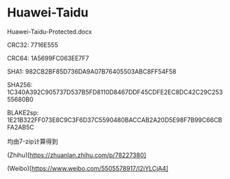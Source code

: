 # Huawei-Taidu

Huawei-Taidu-Protected.docx

CRC32: 7716E555

CRC64: 1A5699FC063EE7F7

SHA1: 982CB2BF85D736DA9A07B76405503ABC8FF54F58

SHA256: 1C340A392C905737D537B5FD8110D8467DDF45CDFE2EC8DC42C29C25355680B0

BLAKE2sp: 1E21B322FF073E8C9C3F6D37C5590480BACCAB2A20D5E98F7B99C66CBFA2AB5C

均由7-zip计算得到

(Zhihu)[https://zhuanlan.zhihu.com/p/78227380]

(Weibo)[https://www.weibo.com/5505578917/I2iYLCjA4]
